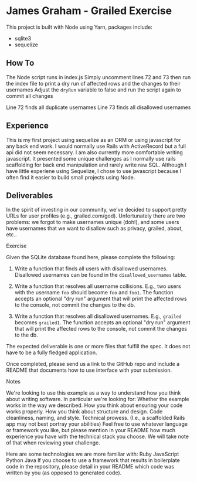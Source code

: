 # James Graham - Grailed Exercise
This project is built with Node using Yarn, packages include:
  - sqlite3
  - sequelize

## How To
The Node script runs in index.js
Simply uncomment lines 72 and 73 then run the index file to print a dry run of affected rows and the changes to their usernames
Adjust the `dryRun` variable to false and run the script again to commit all changes

Line 72 finds all duplicate usernames
Line 73 finds all disallowed usernames

## Experience
This is my first project using sequelize as an ORM or using javascript for any back end work.
I would normally use Rails with ActiveRecord but a full api did not seem necessary. 
I am also currently more comfortable writing javascript. 
It presented some unique challenges as I normally use rails scaffolding for back end manipulation and rarely write raw SQL. 
Although I have little experiene using Sequelize, I chose to use javascript because I often find it easier to build small projects using Node.

## Deliverables

In the spirit of investing in our community, we've decided to support pretty URLs for user profiles (e.g., grailed.com/god). Unfortunately there are two problems: we forgot to make usernames unique (doh!), and some users have usernames that we want to disallow such as privacy, grailed, about, etc..

Exercise

Given the SQLite database found here, please complete the following:
1. Write a function that finds all users with disallowed usernames. Disallowed usernames can be found in the `disallowed_usernames` table.

2. Write a function that resolves all username collisions. E.g., two users with the username `foo` should become `foo` and `foo1`. The function accepts an optional "dry run" argument that will print the affected rows to the console, not commit the changes to the db.

3. Write a function that resolves all disallowed usernames. E.g., `grailed` becomes `grailed1`. The function accepts an optional "dry run" argument that will print the affected rows to the console, not commit the changes to the db.

The expected deliverable is one or more files that fulfill the spec. It does not have to be a fully fledged application.

Once completed, please send us a link to the GitHub repo and include a README that documents how to use interface with your submission.

Notes

We're looking to use this example as a way to understand how you think about writing software. In particular we're looking for:
Whether the example works in the way we described.
How you think about ensuring your code works properly.
How you think about structure and design.
Code cleanliness, naming, and style.
Technical prowess. (I.e., a scaffolded Rails app may not best portray your abilities)
Feel free to use whatever language or framework you like, but please mention in your README how much experience you have with the technical stack you choose. We will take note of that when reviewing your challenge.

Here are some technologies we are more familiar with:
Ruby
JavaScript
Python
Java
If you choose to use a framework that results in boilerplate code in the repository, please detail in your README which code was written by you (as opposed to generated code).
